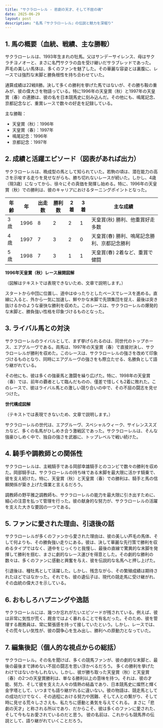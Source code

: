 ```yaml
---
title: "サクラローレル - 悲劇の天才、そして不屈の魂"
date: 2025-06-29
layout: post
description: "名馬『サクラローレル』の伝説と魅力を深堀り"
---
```


## 1. 馬の概要（血統、戦績、主な勝鞍）

サクラローレルは、1993年生まれの牡馬。父はサンデーサイレンス、母はサクラチヨノオーと、まさに名門サクラの血を受け継いだサラブレッドであった。  芦毛の美しい馬体は、多くのファンを魅了した。その華麗な容姿とは裏腹に、レースでは強烈な末脚と勝負根性を持ち合わせていた。

通算成績は22戦8勝。決して多くの勝利を挙げた馬ではないが、その勝ち鞍の重みが、彼の偉大さを物語っている。特に1996年の天皇賞（秋）と1997年の天皇賞（春）の連勝は、彼の名を日本競馬史に刻み込んだ。その他にも、鳴尾記念、京都記念など、重賞レースで数々の好走を記録している。

主な勝鞍：
* 天皇賞（秋）：1996年
* 天皇賞（春）：1997年
* 鳴尾記念：1996年
* 京都記念：1997年


## 2. 成績と活躍エピソード（図表があれば出力）

サクラローレルは、晩成型の馬として知られていた。若駒の頃は、潜在能力の高さを示唆する走りを見せながらも、勝ち切れないレースが続いた。しかし、4歳（現3歳）になってから、徐々にその真価を発揮し始める。特に、1996年の天皇賞（秋）での勝利は、彼のキャリアにおけるターニングポイントとなった。

| 年齢 | 年 | 出走数 | 勝利数 | 2着 | 3着 | 主な成績 |
|---|---|---|---|---|---|---|
| 3歳 | 1996 | 8 | 2 | 2 | 1 | 天皇賞(秋) 勝利、他重賞好走多数 |
| 4歳 | 1997 | 7 | 3 | 2 | 0 | 天皇賞(春) 勝利、鳴尾記念勝利、京都記念勝利 |
| 5歳 | 1998 | 7 | 3 | 1 | 1 |  天皇賞(春) 2着など、重賞で健闘 |


**1996年天皇賞（秋）レース展開図解**

（図解はテキストでは表現できないため、文章で説明します。）

スタートから中団に位置し、道中はゆったりとしたペースでレースを進める。直線に入ると、外から一気に加速し、鮮やかな末脚で先頭集団を捉え、最後は突き抜けるかのような豪快な勝利を収めた。このレースは、サクラローレルの爆発的な末脚と、勝負強い性格を印象づけるものとなった。


## 3. ライバル馬との対決

サクラローレルのライバルとして、まず挙げられるのは、同世代のトップホース、エアグルーヴである。両馬は、1997年の天皇賞（春）で直接対決し、サクラローレルが勝利を収めた。このレースは、サクラローレルの強さを改めて印象づけるものとなり、同時にエアグルーヴの強さをも際立たせる、名勝負として語り継がれている。

その他にも、彼は多くの強豪馬と激闘を繰り広げた。特に、1998年の天皇賞（春）では、前年の覇者として臨んだものの、僅差で惜しくも2着に敗れた。このレースで、彼はライバル馬との激しい競り合いの中で、その不屈の闘志を見せつけた。

**世代構成図解**

（テキストでは表現できないため、文章で説明します。）

サクラローレルの世代は、エアグルーヴ、スペシャルウィーク、サイレンススズカなど、多くの名馬がひしめき合う激戦区であった。サクラローレルは、そんな強豪ひしめく中で、独自の強さを武器に、トップレベルで戦い続けた。


## 4. 騎手や調教師との関係性

サクラローレルは、主戦騎手である岡部幸雄騎手とのコンビで数々の勝利を収めた。岡部騎手は、サクラローレルの持ち味である末脚を最大限に活かす騎乗で、彼を支え続けた。特に、天皇賞（秋）と天皇賞（春）での勝利は、騎手と馬の信頼関係が築き上げた偉業と言えるだろう。

調教師の野平雅之調教師も、サクラローレルの能力を最大限に引き出すために、細心の注意を払って管理を行った。彼の献身的な努力が、サクラローレルの活躍を支えた大きな要因の一つである。


## 5. ファンに愛された理由、引退後の話

サクラローレルが多くのファンから愛された理由は、彼の美しい芦毛の馬体、そして何よりも、その勝負強い走りにある。彼は、決して華麗な先行策で勝利を収めるタイプではなく、道中をじっくりと我慢し、最後の直線で驚異的な末脚を発揮して勝利を掴む、まさに劇的なレース運びを得意とした。その劇的な勝利の数々は、多くのファンに感動と興奮を与え、彼を伝説的な名馬へと押し上げた。

引退後は、種牡馬として活躍した。しかし、残念ながら、その繁殖成績は期待されたほどではなかった。それでも、彼の遺伝子は、現代の競走馬に受け継がれ、その血統の偉大さを示している。


## 6. おもしろハプニングや逸話

サクラローレルには、幾つか忘れがたいエピソードが残されている。例えば、彼は非常に気性が荒く、厩舎ではよく暴れることで有名だった。そのため、彼を管理する厩務員は、常に緊張感を持って接していたという。しかし、レースでは、その荒々しい気性が、彼の闘争心を生み出し、勝利への原動力となっていた。


## 7. 編集後記（個人的な視点からの総括）

サクラローレル。その名を聞けば、多くの競馬ファンが、彼の劇的な末脚と、最後の最後まで諦めない不屈の闘志を思い浮かべるだろう。  多くの勝利を挙げたわけではないかもしれない。しかし、彼が勝ち取った天皇賞（秋）と天皇賞（春）の2つの天皇賞勝利は、単なる勝利以上の意味を持つ。それは、彼の才能、努力、そして彼を支えた人々の情熱の結晶であり、日本競馬史に燦然と輝く金字塔として、いつまでも語り継がれるに違いない。彼の物語は、競走馬としての成功だけでなく、その過程における努力や困難、そして人との繋がり、そして時に見せる荒々しささえも、私たちに感動と勇気を与えてくれる。  まさに「悲劇の天才」と称される所以であり、だからこそ、彼は多くのファンに愛された、そして今もなお愛されているのだと思う。  彼の名前は、これからも競馬界の伝説として、語り継がれていくことだろう。
